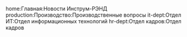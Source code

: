 home:Главная:Новости Инструм-РЭНД
production:Производство:Производственные вопросы
it-dept:Отдел ИТ:Отдел информационных технологий
hr-dept:Отдел кадров:Отдел кадров